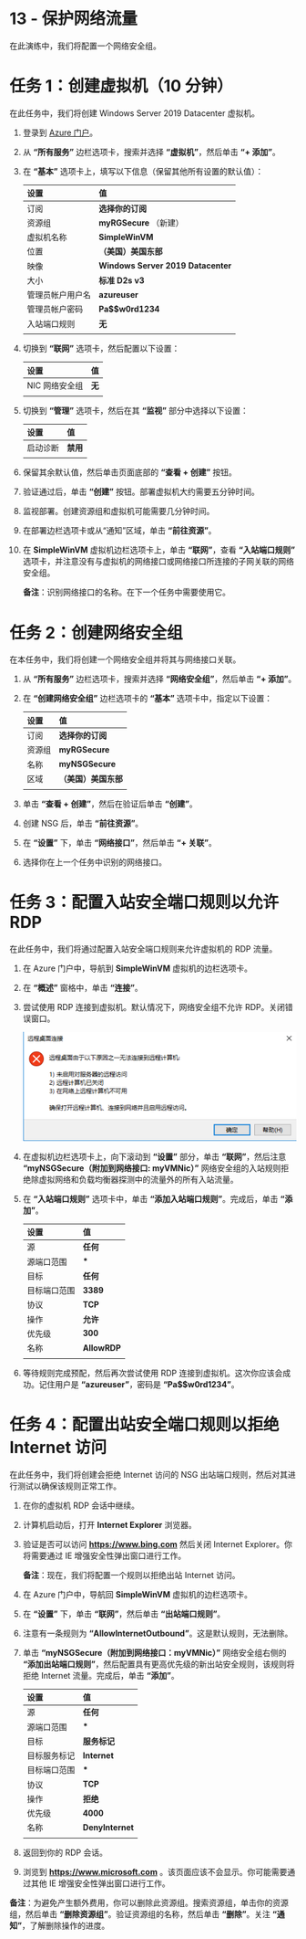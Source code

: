 ﻿---
wts:
    title: '13 - 保护网络流量（10 分钟）'
    module: '模块 04：介绍常规安全性和网络安全功能'
---
# 13 - 保护网络流量

在此演练中，我们将配置一个网络安全组。

# 任务 1：创建虚拟机（10 分钟）

在此任务中，我们将创建 Windows Server 2019 Datacenter 虚拟机。 

1. 登录到 [Azure 门户](https://portal.azure.com)。

2. 从 **“所有服务”** 边栏选项卡，搜索并选择 **“虚拟机”**，然后单击 **“+ 添加”**。

3. 在 **“基本”** 选项卡上，填写以下信息（保留其他所有设置的默认值）：

    | 设置 | 值 |
    |  -- | -- |
    | 订阅 | **选择你的订阅**|
    | 资源组 | **myRGSecure** （新建） |
    | 虚拟机名称 | **SimpleWinVM** |
    | 位置 | **（美国）美国东部**|
    | 映像 | **Windows Server 2019 Datacenter**|
    | 大小 | **标准 D2s v3**|
    | 管理员帐户用户名 | **azureuser** |
    | 管理员帐户密码 | **Pa$$w0rd1234**|
    | 入站端口规则 | **无**|
    | | |

4. 切换到 **“联网”** 选项卡，然后配置以下设置：

    | 设置 | 值 |
    | -- | -- |
    | NIC 网络安全组 | **无**|
    | | |

5. 切换到 **“管理”** 选项卡，然后在其 **“监视”** 部分中选择以下设置：

    | 设置 | 值 |
    | -- | -- |
    | 启动诊断 | **禁用**|
    | | |

6. 保留其余默认值，然后单击页面底部的 **“查看 + 创建”** 按钮。

7. 验证通过后，单击 **“创建”** 按钮。部署虚拟机大约需要五分钟时间。

8. 监视部署。创建资源组和虚拟机可能需要几分钟时间。 

9. 在部署边栏选项卡或从“通知”区域，单击 **“前往资源”**。 

10. 在 **SimpleWinVM** 虚拟机边栏选项卡上，单击 **“联网”**，查看 **“入站端口规则”** 选项卡，并注意没有与虚拟机的网络接口或网络接口所连接的子网关联的网络安全组。

    **备注**：识别网络接口的名称。在下一个任务中需要使用它。

# 任务 2：创建网络安全组

在本任务中，我们将创建一个网络安全组并将其与网络接口关联。

1. 从 **“所有服务”** 边栏选项卡，搜索并选择 **“网络安全组”**，然后单击 **“+ 添加”**。

2. 在 **“创建网络安全组”** 边栏选项卡的 **“基本”** 选项卡中，指定以下设置：

    | 设置 | 值 |
    | -- | -- |
    | 订阅 | **选择你的订阅** |
    | 资源组 | **myRGSecure** |
    | 名称 | **myNSGSecure** |
    | 区域 | **（美国）美国东部**  |
    | | |

3. 单击 **“查看 + 创建”**，然后在验证后单击 **“创建”**。

4. 创建 NSG 后，单击 **“前往资源”**。

5. 在 **“设置”** 下，单击 **“网络接口”**，然后单击 **“+ 关联”**。

6. 选择你在上一个任务中识别的网络接口。 

# 任务 3：配置入站安全端口规则以允许 RDP

在此任务中，我们将通过配置入站安全端口规则来允许虚拟机的 RDP 流量。 

1. 在 Azure 门户中，导航到 **SimpleWinVM** 虚拟机的边栏选项卡。 

2. 在 **“概述”** 窗格中，单击 **“连接”**。

3. 尝试使用 RDP 连接到虚拟机。默认情况下，网络安全组不允许 RDP。关闭错误窗口。 

    ![显示“虚拟机连接失败”错误消息的屏幕截图。](../images/1201.png)

4. 在虚拟机边栏选项卡上，向下滚动到 **“设置”** 部分，单击 **“联网”**，然后注意 **“myNSGSecure（附加到网络接口: myVMNic）”** 网络安全组的入站规则拒绝除虚拟网络和负载均衡器探测中的流量外的所有入站流量。

5. 在 **“入站端口规则”** 选项卡中，单击 **“添加入站端口规则”**。完成后，单击 **“添加”**。 

    | 设置 | 值 |
    | -- | -- |
    | 源 | **任何**|
    | 源端口范围 | **\*** |
    | 目标 | **任何** |
    | 目标端口范围 | **3389** |
    | 协议 | **TCP** |
    | 操作 | **允许** |
    | 优先级 | **300** |
    | 名称 | **AllowRDP** |
    | | |

6. 等待规则完成预配，然后再次尝试使用 RDP 连接到虚拟机。这次你应该会成功。记住用户是 **“azureuser”**，密码是 **“Pa$$w0rd1234”**。

# 任务 4：配置出站安全端口规则以拒绝 Internet 访问

在此任务中，我们将创建会拒绝 Internet 访问的 NSG 出站端口规则，然后对其进行测试以确保该规则正常工作。

1. 在你的虚拟机 RDP 会话中继续。 

2. 计算机启动后，打开 **Internet Explorer** 浏览器。

3. 验证是否可以访问 **https://www.bing.com** 然后关闭 Internet Explorer。你将需要通过 IE 增强安全性弹出窗口进行工作。 

    **备注**：现在，我们将配置一个规则以拒绝出站 Internet 访问。 

4. 在 Azure 门户中，导航回 **SimpleWinVM** 虚拟机的边栏选项卡。 

5. 在 **“设置”** 下，单击 **“联网”**，然后单击 **“出站端口规则”**。

6. 注意有一条规则为 **“AllowInternetOutbound”**。这是默认规则，无法删除。 

7. 单击 **“myNSGSecure（附加到网络接口：myVMNic）”** 网络安全组右侧的 **“添加出站端口规则”**，然后配置具有更高优先级的新出站安全规则，该规则将拒绝 Internet 流量。完成后，单击 **“添加”**。 

    | 设置 | 值 |
    | -- | -- |
    | 源 | **任何**|
    | 源端口范围 | **\*** |
    | 目标 | **服务标记** |
    | 目标服务标记 | **Internet** |
    | 目标端口范围 | **\*** |
    | 协议 | **TCP** |
    | 操作 | **拒绝** |
    | 优先级 | **4000** |
    | 名称 | **DenyInternet** |
    | | |

8. 返回到你的 RDP 会话。 

9. 浏览到 **https://www.microsoft.com** 。该页面应该不会显示。你可能需要通过其他 IE 增强安全性弹出窗口进行工作。

**备注**：为避免产生额外费用，你可以删除此资源组。搜索资源组，单击你的资源组，然后单击 **“删除资源组”**。验证资源组的名称，然后单击 **“删除”**。关注 **“通知”**，了解删除操作的进度。
